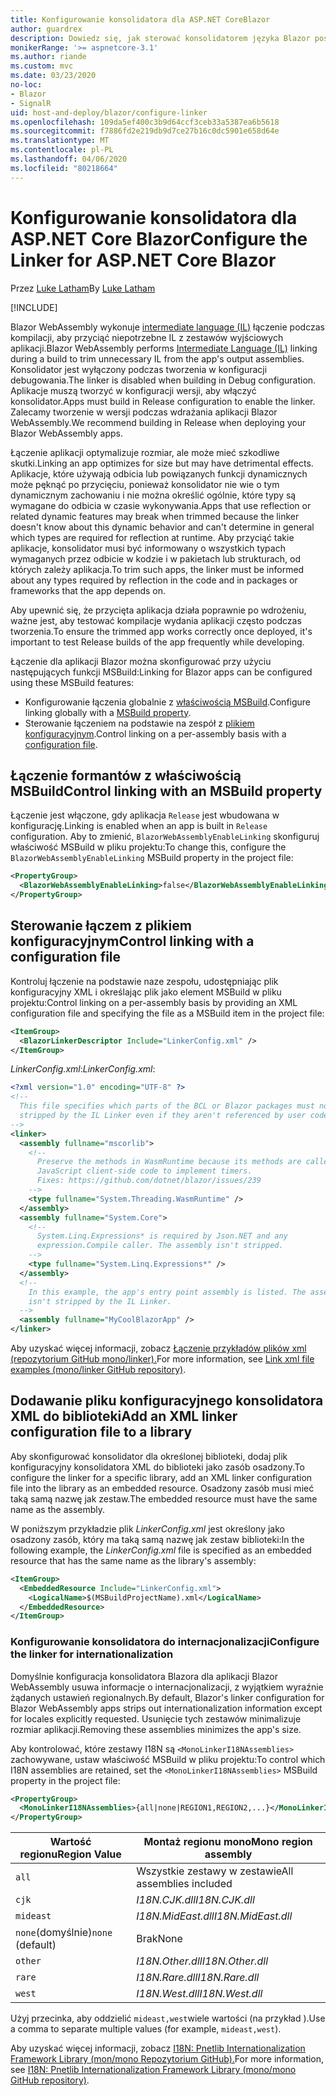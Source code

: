 ```yaml
---
title: Konfigurowanie konsolidatora dla ASP.NET CoreBlazor
author: guardrex
description: Dowiedz się, jak sterować konsolidatorem języka Blazor pośredniego podczas tworzenia aplikacji.
monikerRange: '>= aspnetcore-3.1'
ms.author: riande
ms.custom: mvc
ms.date: 03/23/2020
no-loc:
- Blazor
- SignalR
uid: host-and-deploy/blazor/configure-linker
ms.openlocfilehash: 109da5ef400c3b9d64ccf3ceb33a5387ea6b5618
ms.sourcegitcommit: f7886fd2e219db9d7ce27b16c0dc5901e658d64e
ms.translationtype: MT
ms.contentlocale: pl-PL
ms.lasthandoff: 04/06/2020
ms.locfileid: "80218664"
---
```

# <a name="configure-the-linker-for-aspnet-core-blazor"></a><span data-ttu-id="ba4ac-103">Konfigurowanie konsolidatora dla ASP.NET Core Blazor</span><span class="sxs-lookup"><span data-stu-id="ba4ac-103">Configure the Linker for ASP.NET Core Blazor</span></span>

<span data-ttu-id="ba4ac-104">Przez [Luke Latham](https://github.com/guardrex)</span><span class="sxs-lookup"><span data-stu-id="ba4ac-104">By [Luke Latham](https://github.com/guardrex)</span></span>

[!INCLUDE[](~/includes/blazorwasm-preview-notice.md)]

<span data-ttu-id="ba4ac-105">Blazor WebAssembly wykonuje [intermediate language (IL)](/dotnet/standard/managed-code#intermediate-language--execution) łączenie podczas kompilacji, aby przyciąć niepotrzebne IL z zestawów wyjściowych aplikacji.</span><span class="sxs-lookup"><span data-stu-id="ba4ac-105">Blazor WebAssembly performs [Intermediate Language (IL)](/dotnet/standard/managed-code#intermediate-language--execution) linking during a build to trim unnecessary IL from the app's output assemblies.</span></span> <span data-ttu-id="ba4ac-106">Konsolidator jest wyłączony podczas tworzenia w konfiguracji debugowania.</span><span class="sxs-lookup"><span data-stu-id="ba4ac-106">The linker is disabled when building in Debug configuration.</span></span> <span data-ttu-id="ba4ac-107">Aplikacje muszą tworzyć w konfiguracji wersji, aby włączyć konsolidator.</span><span class="sxs-lookup"><span data-stu-id="ba4ac-107">Apps must build in Release configuration to enable the linker.</span></span> <span data-ttu-id="ba4ac-108">Zalecamy tworzenie w wersji podczas wdrażania aplikacji Blazor WebAssembly.</span><span class="sxs-lookup"><span data-stu-id="ba4ac-108">We recommend building in Release when deploying your Blazor WebAssembly apps.</span></span> 

<span data-ttu-id="ba4ac-109">Łączenie aplikacji optymalizuje rozmiar, ale może mieć szkodliwe skutki.</span><span class="sxs-lookup"><span data-stu-id="ba4ac-109">Linking an app optimizes for size but may have detrimental effects.</span></span> <span data-ttu-id="ba4ac-110">Aplikacje, które używają odbicia lub powiązanych funkcji dynamicznych może pęknąć po przycięciu, ponieważ konsolidator nie wie o tym dynamicznym zachowaniu i nie można określić ogólnie, które typy są wymagane do odbicia w czasie wykonywania.</span><span class="sxs-lookup"><span data-stu-id="ba4ac-110">Apps that use reflection or related dynamic features may break when trimmed because the linker doesn't know about this dynamic behavior and can't determine in general which types are required for reflection at runtime.</span></span> <span data-ttu-id="ba4ac-111">Aby przyciąć takie aplikacje, konsolidator musi być informowany o wszystkich typach wymaganych przez odbicie w kodzie i w pakietach lub strukturach, od których zależy aplikacja.</span><span class="sxs-lookup"><span data-stu-id="ba4ac-111">To trim such apps, the linker must be informed about any types required by reflection in the code and in packages or frameworks that the app depends on.</span></span> 

<span data-ttu-id="ba4ac-112">Aby upewnić się, że przycięta aplikacja działa poprawnie po wdrożeniu, ważne jest, aby testować kompilacje wydania aplikacji często podczas tworzenia.</span><span class="sxs-lookup"><span data-stu-id="ba4ac-112">To ensure the trimmed app works correctly once deployed, it's important to test Release builds of the app frequently while developing.</span></span>

<span data-ttu-id="ba4ac-113">Łączenie dla aplikacji Blazor można skonfigurować przy użyciu następujących funkcji MSBuild:</span><span class="sxs-lookup"><span data-stu-id="ba4ac-113">Linking for Blazor apps can be configured using these MSBuild features:</span></span>

* <span data-ttu-id="ba4ac-114">Konfigurowanie łączenia globalnie z [właściwością MSBuild](#control-linking-with-an-msbuild-property).</span><span class="sxs-lookup"><span data-stu-id="ba4ac-114">Configure linking globally with a [MSBuild property](#control-linking-with-an-msbuild-property).</span></span>
* <span data-ttu-id="ba4ac-115">Sterowanie łączeniem na podstawie na zespół z [plikiem konfiguracyjnym](#control-linking-with-a-configuration-file).</span><span class="sxs-lookup"><span data-stu-id="ba4ac-115">Control linking on a per-assembly basis with a [configuration file](#control-linking-with-a-configuration-file).</span></span>

## <a name="control-linking-with-an-msbuild-property"></a><span data-ttu-id="ba4ac-116">Łączenie formantów z właściwością MSBuild</span><span class="sxs-lookup"><span data-stu-id="ba4ac-116">Control linking with an MSBuild property</span></span>

<span data-ttu-id="ba4ac-117">Łączenie jest włączone, gdy aplikacja `Release` jest wbudowana w konfigurację.</span><span class="sxs-lookup"><span data-stu-id="ba4ac-117">Linking is enabled when an app is built in `Release` configuration.</span></span> <span data-ttu-id="ba4ac-118">Aby to zmienić, `BlazorWebAssemblyEnableLinking` skonfiguruj właściwość MSBuild w pliku projektu:</span><span class="sxs-lookup"><span data-stu-id="ba4ac-118">To change this, configure the `BlazorWebAssemblyEnableLinking` MSBuild property in the project file:</span></span>

```xml
<PropertyGroup>
  <BlazorWebAssemblyEnableLinking>false</BlazorWebAssemblyEnableLinking>
</PropertyGroup>
```

## <a name="control-linking-with-a-configuration-file"></a><span data-ttu-id="ba4ac-119">Sterowanie łączem z plikiem konfiguracyjnym</span><span class="sxs-lookup"><span data-stu-id="ba4ac-119">Control linking with a configuration file</span></span>

<span data-ttu-id="ba4ac-120">Kontroluj łączenie na podstawie naze zespołu, udostępniając plik konfiguracyjny XML i określając plik jako element MSBuild w pliku projektu:</span><span class="sxs-lookup"><span data-stu-id="ba4ac-120">Control linking on a per-assembly basis by providing an XML configuration file and specifying the file as a MSBuild item in the project file:</span></span>

```xml
<ItemGroup>
  <BlazorLinkerDescriptor Include="LinkerConfig.xml" />
</ItemGroup>
```

<span data-ttu-id="ba4ac-121">*LinkerConfig.xml*:</span><span class="sxs-lookup"><span data-stu-id="ba4ac-121">*LinkerConfig.xml*:</span></span>

```xml
<?xml version="1.0" encoding="UTF-8" ?>
<!--
  This file specifies which parts of the BCL or Blazor packages must not be
  stripped by the IL Linker even if they aren't referenced by user code.
-->
<linker>
  <assembly fullname="mscorlib">
    <!--
      Preserve the methods in WasmRuntime because its methods are called by 
      JavaScript client-side code to implement timers.
      Fixes: https://github.com/dotnet/blazor/issues/239
    -->
    <type fullname="System.Threading.WasmRuntime" />
  </assembly>
  <assembly fullname="System.Core">
    <!--
      System.Linq.Expressions* is required by Json.NET and any 
      expression.Compile caller. The assembly isn't stripped.
    -->
    <type fullname="System.Linq.Expressions*" />
  </assembly>
  <!--
    In this example, the app's entry point assembly is listed. The assembly
    isn't stripped by the IL Linker.
  -->
  <assembly fullname="MyCoolBlazorApp" />
</linker>
```

<span data-ttu-id="ba4ac-122">Aby uzyskać więcej informacji, zobacz [Łączenie przykładów plików xml (repozytorium GitHub mono/linker).](https://github.com/mono/linker#link-xml-file-examples)</span><span class="sxs-lookup"><span data-stu-id="ba4ac-122">For more information, see [Link xml file examples (mono/linker GitHub repository)](https://github.com/mono/linker#link-xml-file-examples).</span></span>

## <a name="add-an-xml-linker-configuration-file-to-a-library"></a><span data-ttu-id="ba4ac-123">Dodawanie pliku konfiguracyjnego konsolidatora XML do biblioteki</span><span class="sxs-lookup"><span data-stu-id="ba4ac-123">Add an XML linker configuration file to a library</span></span>

<span data-ttu-id="ba4ac-124">Aby skonfigurować konsolidator dla określonej biblioteki, dodaj plik konfiguracyjny konsolidatora XML do biblioteki jako zasób osadzony.</span><span class="sxs-lookup"><span data-stu-id="ba4ac-124">To configure the linker for a specific library, add an XML linker configuration file into the library as an embedded resource.</span></span> <span data-ttu-id="ba4ac-125">Osadzony zasób musi mieć taką samą nazwę jak zestaw.</span><span class="sxs-lookup"><span data-stu-id="ba4ac-125">The embedded resource must have the same name as the assembly.</span></span>

<span data-ttu-id="ba4ac-126">W poniższym przykładzie plik *LinkerConfig.xml* jest określony jako osadzony zasób, który ma taką samą nazwę jak zestaw biblioteki:</span><span class="sxs-lookup"><span data-stu-id="ba4ac-126">In the following example, the *LinkerConfig.xml* file is specified as an embedded resource that has the same name as the library's assembly:</span></span>

```xml
<ItemGroup>
  <EmbeddedResource Include="LinkerConfig.xml">
    <LogicalName>$(MSBuildProjectName).xml</LogicalName>
  </EmbeddedResource>
</ItemGroup>
```

### <a name="configure-the-linker-for-internationalization"></a><span data-ttu-id="ba4ac-127">Konfigurowanie konsolidatora do internacjonalizacji</span><span class="sxs-lookup"><span data-stu-id="ba4ac-127">Configure the linker for internationalization</span></span>

<span data-ttu-id="ba4ac-128">Domyślnie konfiguracja konsolidatora Blazora dla aplikacji Blazor WebAssembly usuwa informacje o internacjonalizacji, z wyjątkiem wyraźnie żądanych ustawień regionalnych.</span><span class="sxs-lookup"><span data-stu-id="ba4ac-128">By default, Blazor's linker configuration for Blazor WebAssembly apps strips out internationalization information except for locales explicitly requested.</span></span> <span data-ttu-id="ba4ac-129">Usunięcie tych zestawów minimalizuje rozmiar aplikacji.</span><span class="sxs-lookup"><span data-stu-id="ba4ac-129">Removing these assemblies minimizes the app's size.</span></span>

<span data-ttu-id="ba4ac-130">Aby kontrolować, które zestawy I18N są `<MonoLinkerI18NAssemblies>` zachowywane, ustaw właściwość MSBuild w pliku projektu:</span><span class="sxs-lookup"><span data-stu-id="ba4ac-130">To control which I18N assemblies are retained, set the `<MonoLinkerI18NAssemblies>` MSBuild property in the project file:</span></span>

```xml
<PropertyGroup>
  <MonoLinkerI18NAssemblies>{all|none|REGION1,REGION2,...}</MonoLinkerI18NAssemblies>
</PropertyGroup>
```

| <span data-ttu-id="ba4ac-131">Wartość regionu</span><span class="sxs-lookup"><span data-stu-id="ba4ac-131">Region Value</span></span>     | <span data-ttu-id="ba4ac-132">Montaż regionu mono</span><span class="sxs-lookup"><span data-stu-id="ba4ac-132">Mono region assembly</span></span>    |
| ---------------- | ----------------------- |
| `all`            | <span data-ttu-id="ba4ac-133">Wszystkie zestawy w zestawie</span><span class="sxs-lookup"><span data-stu-id="ba4ac-133">All assemblies included</span></span> |
| `cjk`            | <span data-ttu-id="ba4ac-134">*I18N.CJK.dll*</span><span class="sxs-lookup"><span data-stu-id="ba4ac-134">*I18N.CJK.dll*</span></span>          |
| `mideast`        | <span data-ttu-id="ba4ac-135">*I18N.MidEast.dll*</span><span class="sxs-lookup"><span data-stu-id="ba4ac-135">*I18N.MidEast.dll*</span></span>      |
| <span data-ttu-id="ba4ac-136">`none`(domyślnie)</span><span class="sxs-lookup"><span data-stu-id="ba4ac-136">`none` (default)</span></span> | <span data-ttu-id="ba4ac-137">Brak</span><span class="sxs-lookup"><span data-stu-id="ba4ac-137">None</span></span>                    |
| `other`          | <span data-ttu-id="ba4ac-138">*I18N.Other.dll*</span><span class="sxs-lookup"><span data-stu-id="ba4ac-138">*I18N.Other.dll*</span></span>        |
| `rare`           | <span data-ttu-id="ba4ac-139">*I18N.Rare.dll*</span><span class="sxs-lookup"><span data-stu-id="ba4ac-139">*I18N.Rare.dll*</span></span>         |
| `west`           | <span data-ttu-id="ba4ac-140">*I18N.West.dll*</span><span class="sxs-lookup"><span data-stu-id="ba4ac-140">*I18N.West.dll*</span></span>         |

<span data-ttu-id="ba4ac-141">Użyj przecinka, aby oddzielić `mideast,west`wiele wartości (na przykład ).</span><span class="sxs-lookup"><span data-stu-id="ba4ac-141">Use a comma to separate multiple values (for example, `mideast,west`).</span></span>

<span data-ttu-id="ba4ac-142">Aby uzyskać więcej informacji, zobacz [I18N: Pnetlib Internationalization Framework Library (mon/mono Repozytorium GitHub).](https://github.com/mono/mono/tree/master/mcs/class/I18N)</span><span class="sxs-lookup"><span data-stu-id="ba4ac-142">For more information, see [I18N: Pnetlib Internationalization Framework Library (mono/mono GitHub repository)](https://github.com/mono/mono/tree/master/mcs/class/I18N).</span></span>
